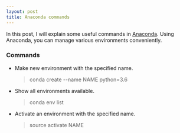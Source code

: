 ```yaml
---
layout: post
title: Anaconda commands
---
```

In this post, I will explain some useful commands in [Anaconda](https://www.anaconda.com/what-is-anaconda/). Using Anaconda, you can manage various environments conveniently.

### Commands

* Make new environment with the specified name.
  > conda create \-\-name NAME python=3.6

* Show all environments available.
  > conda env list

* Activate an environment with the specified name.
  > source activate NAME
